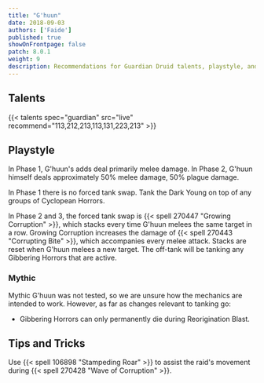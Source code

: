 ```yaml
---
title: "G'huun"
date: 2018-09-03
authors: ['Faide']
published: true
showOnFrontpage: false
patch: 8.0.1
weight: 9
description: Recommendations for Guardian Druid talents, playstyle, and tips and tricks for G'huun in Uldir, on Normal/Heroic and Mythic difficulties.
---
```


## Talents

{{< talents spec="guardian" src="live" recommend="113,212,213,113,131,223,213" >}}

## Playstyle

In Phase 1, G'huun's adds deal primarily melee damage. In Phase 2, G'huun himself deals approximately 50% melee damage, 50% plague damage.

In Phase 1 there is no forced tank swap. Tank the Dark Young on top of any groups of Cyclopean Horrors.

In Phase 2 and 3, the forced tank swap is {{< spell 270447 "Growing Corruption" >}}, which stacks every time G'huun melees the same target in a row. Growing Corruption increases the damage of {{< spell 270443 "Corrupting Bite" >}}, which accompanies every melee attack. Stacks are reset when G'huun melees a new target. The off-tank will be tanking any Gibbering Horrors that are active.

### Mythic

Mythic G'huun was not tested, so we are unsure how the mechanics are intended to work. However, as far as changes relevant to tanking go:

- Gibbering Horrors can only permanently die during Reorigination Blast.

## Tips and Tricks

Use {{< spell 106898 "Stampeding Roar" >}} to assist the raid's movement during {{< spell 270428 "Wave of Corruption" >}}.
